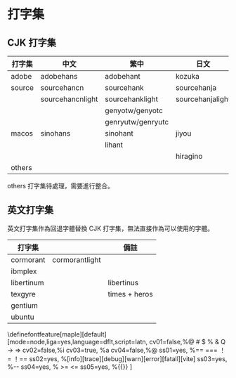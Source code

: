 # 打字集

## CJK 打字集

| 打字集 | 中文             | 繁中              | 日文             |
| ------ | ---------------- | ----------------- | ---------------- |
| adobe  | adobehans        | adobehant         | kozuka           |
| source | sourcehancn      | sourcehank        | sourcehanja      |
|        | sourcehancnlight | sourcehanklight   | sourcehanjalight |
|        |                  | genyotw/genyotc   |                  |
|        |                  | genryutw/genryutc |                  |
| macos  | sinohans         | sinohant          | jiyou            |
|        |                  | lihant            |                  |
|        |                  |                   | hiragino         |
| others |                  |                   |                  |

others 打字集待處理，需要進行整合。

## 英文打字集

英文打字集作為回退字體替換 CJK 打字集，無法直接作為可以使用的字體。

| 打字集     |                | 備註          |
| ---------- | -------------- | ------------- |
| cormorant  | cormorantlight |               |
| ibmplex    |                |               |
| libertinum |                | libertinus    |
| texgyre    |                | times + heros |
| gentium    |                |               |
| ubuntu     |                |               |



\definefontfeature[maple][default]
                  [mode=node,liga=yes,language=dflt,script=latn,
                   cv01=false,%@ \# \$ \% \& Q -> =>
                   cv02=false,%i
                   cv03=true, %a
                   cv04=false,%@
                   ss01=yes, %== === ！= ！==
                   ss02=yes, %[info][trace][debug][warn][error][fatall][vite]
                   ss03=yes, %--
                   ss04=yes, % >= <=
                   ss05=yes, %{{}}
                   ]